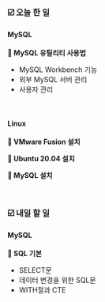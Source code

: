 ### ☑️  오늘 한 일
#### MySQL
<strong>📌 MySQL 유틸리티 사용법</strong>
  - MySQL Workbench 기능
  - 외부 MySQL 서버 관리
  - 사용자 관리

<br>

#### Linux
<strong>📌 VMware Fusion 설치</strong>

<strong>📌 Ubuntu 20.04 설치</strong>

<strong>📌 MySQL 설치</strong>

<br>

### ☑️  내일 할 일
#### MySQL
<strong>📌 SQL 기본</strong>
  - SELECT문
  - 데이터 변경을 위한 SQL문
  - WITH절과 CTE